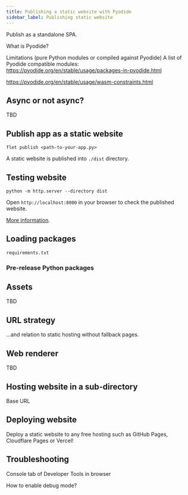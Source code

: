 ```yaml
---
title: Publishing a static website with Pyodide
sidebar_label: Publishing static website
---
```


Publish as a standalone SPA.

What is Pyodide?

Limitations (pure Python modules or compiled against Pyodide)
A list of Pyodide compatible modules: https://pyodide.org/en/stable/usage/packages-in-pyodide.html

https://pyodide.org/en/stable/usage/wasm-constraints.html

## Async or not async?

TBD

## Publish app as a static website

```
flet publish <path-to-your-app.py>
```

A static website is published into `./dist` directory.

## Testing website

```
python -m http.server --directory dist
```

Open `http://localhost:8000` in your browser to check the published website.

[More information](https://docs.python.org/3/library/http.server.html).

## Loading packages

`requirements.txt`

### Pre-release Python packages

## Assets

TBD

## URL strategy

...and relation to static hosting without fallback pages.

## Web renderer

TBD

## Hosting website in a sub-directory

Base URL

## Deploying website

Deploy a static website to any free hosting such as GitHub Pages, Cloudflare Pages or Vercel!

## Troubleshooting

Console tab of Developer Tools in browser

How to enable debug mode?